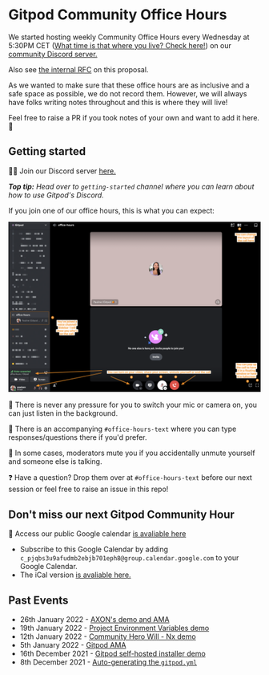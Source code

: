 # Gitpod Community Office Hours

We started hosting weekly Community Office Hours every Wednesday at 5:30PM CET ([What time is that where you live? Check here!](<https://www.timeanddate.com/worldclock/converter.html?iso=20211216T163000&p1=tz_gmt&p2=tz_cet&p3=tz_pt&p4=240>)) on our [community Discord server.](<https://www.gitpod.io/chat>)

Also see [the internal RFC](<https://www.notion.so/gitpod/Gitpod-Community-Office-Hours-e85cc0d0a92644409635956292bf6b01>) on this proposal.

As we wanted to make sure that these office hours are as inclusive and a safe space as possible, we do not record them. However, we will always have folks writing notes throughout and this is where they will live!

Feel free to raise a PR if you took notes of your own and want to add it here. 🧡

## Getting started

👋🏼 Join our Discord server [here.](<https://www.gitpod.io/chat>)

_**Top tip:** Head over to `getting-started` channel where you can learn about how to use Gitpod's Discord._

If you join one of our office hours, this is what you can expect:

![office-hours screenshot](screenshot.png)

📝 There is never any pressure for you to switch your mic or camera on, you can just listen in the background.

💬 There is an accompanying `#office-hours-text` where you can type responses/questions there if you'd prefer.

🚫 In some cases, moderators mute you if you accidentally unmute yourself and someone else is talking.

❓ Have a question? Drop them over at `#office-hours-text` before our next session or feel free to raise an issue in this repo!

## Don't miss our next Gitpod Community Hour

📅 Access our public Google calendar [is avaliable here](<https://calendar.google.com/calendar/embed?src=c_pjqbs3u9afudmb2ebjb701eph8%40group.calendar.google.com&ctz=Europe%2FLondon>)

- Subscribe to this Google Calendar by adding `c_pjqbs3u9afudmb2ebjb701eph8@group.calendar.google.com` to your Google Calendar.
- The iCal version [is avaliable here.](https://calendar.google.com/calendar/ical/c_pjqbs3u9afudmb2ebjb701eph8%40group.calendar.google.com/public/basic.ics)

## Past Events

* 26th January 2022 - [AXON's demo and AMA](./2022/01/2022-01-26.md)
* 19th January 2022 - [Project Environment Variables demo](./2022/01/2022-01-19.md)
* 12th January 2022 - [Community Hero Will - Nx demo](./2022/01/2022-01-12.md)
* 5th January 2022 - [Gitpod AMA](./2022/01/2022-01-05.md)
* 16th December 2021 - [Gitpod self-hosted installer demo](./2021/12/2021-12-16.md)
* 8th December 2021 - [Auto-generating the `gitpod.yml`](./2021/12/2021-12-08.md)
